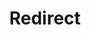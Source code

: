 ﻿---
layout: src/layouts/Redirect.astro
title: Redirect
redirect: /docs/octopus-rest-api/examples/users-and-teams/list-users-with-role
pubDate:  2023-01-01
navSearch: false
navSitemap: false
navMenu: false
---
